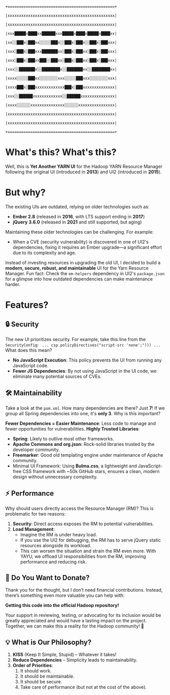 
```
                                        +===============================================+
                                        |xxxxxxxxxxxxxxxxxxxxxxxxxxxxxxxxxxxxxxxxxxxxxxx|
                                        |xxxxxxxxxxxxxxxxxxxxxxxxxxxxxxxxxxxxxxxxxxxxxxx|
                                        |xxx█████x████xx██████xxx█████x████x█████x████xx|
                                        |xx░░███x░███xx░░░░░███x░░███x░███x░░███x░███xxx|
                                        |xxx░███x░███xxx███████xx░███x░███xx░███x░███xxx|
                                        |xxx░███x░███xx███░░███xx░███x░███xx░███x░███xxx|
                                        |xxx░░███████x░░████████x░░███████xx░░████████xx|
                                        |xxxx░░░░░███xx░░░░░░░░xxx░░░░░███xxx░░░░░░░░xxx|
                                        |xxxx███x░███xxxxxxxxxxxxx███x░███xxxxxxxxxxxxxx|
                                        |xxx░░██████xxxxxxxxxxxxx░░██████xxxxxxxxxxxxxxx|
                                        |xxxx░░░░░░xxxxxxxxxxxxxxx░░░░░░xxxxxxxxxxxxxxxx|
                                        |xxxxxxxxxxxxxxxxxxxxxxxxxxxxxxxxxxxxxxxxxxxxxxx|
                                        |xxxxxxxxxxxxxxxxxxxxxxxxxxxxxxxxxxxxxxxxxxxxxxx|
                                        +===============================================+
```

# What's this? What's this?

Well, this is **Yet Another YARN UI** for the Hadoop YARN Resource Manager following the original UI (introduced in **2013**) and UI2 (introduced in **2015**).

# But why?

The existing UIs are outdated, relying on older technologies such as:
- **Ember 2.8** (released in **2016**, with LTS support ending in **2017**)
- **jQuery 3.6.0** (released in **2021** and still supported, but aging)

Maintaining these older technologies can be challenging. For example:
- When a CVE (security vulnerability) is discovered in one of UI2's dependencies, fixing it requires an Ember upgrade—a significant effort due to its complexity and age.

Instead of investing resources in upgrading the old UI, I decided to build a **modern, secure, robust, and maintainable** UI for the Yarn Resource Manager.
Fun fact: Check the `em-helpers` dependency in UI2's `package.json` for a glimpse into how outdated dependencies can make maintenance harder.

# Features?

## 🔒 Security

The new UI prioritizes security. For example, take this line from the `SecurityConfig`:
` ... csp.policyDirectives("script-src 'none';"))) ...`
What does this mean?
- **No JavaScript Execution**: This policy prevents the UI from running any JavaScript code.
- **Fewer JS Dependencies**: By not using JavaScript in the UI code, we eliminate many potential sources of CVEs.

## 🛠️ Maintainability

Take a look at the `pom.xml`. How many dependencies are there? Just **7**! If we group all Spring dependencies into one, it's **only 3**.
Why is this important?

**Fewer Dependencies = Easier Maintenance**: Less code to manage and fewer opportunities for vulnerabilities.
**Highly Trusted Libraries**:
- **Spring**: Likely to outlive most other frameworks.
- **Apache Commons and org.json**: Rock-solid libraries trusted by the developer community.
- **Freemarker**: Good old templating engine under maintenance of Apache community.
- Minimal UI Framework: Using **Bulma.css**, a lightweight and JavaScript-free CSS framework with ~50k GitHub stars, ensures a clean, modern design without unnecessary complexity.

## ⚡ Performance
Why should users directly access the Resource Manager (RM)? This is problematic for two reasons:

1. **Security**: Direct access exposes the RM to potential vulnerabilities.
2. **Load Management**:
   - Imagine the RM is under heavy load.
   - If you use the UI2 for debugging, the RM has to serve jQuery static resources alongside its workload.
   - This can worsen the situation and strain the RM even more.
With YAYU, we offload UI responsibilities from the RM, improving performance and reducing risk.

## 💸 Do You Want to Donate?

Thank you for the thought, but I don’t need financial contributions. Instead, there’s something even more valuable you can help with:

**Getting this code into the official Hadoop repository!**

Your support in reviewing, testing, or advocating for its inclusion would be greatly appreciated and would have a lasting impact on the project.
Together, we can make this a reality for the Hadoop community! 🙌

## 💡 What is Our Philosophy?
1. **KISS** (Keep It Simple, Stupid) – Whatever it takes!
2. **Reduce Dependencies** – Simplicity leads to maintainability.
3. **Order of Priorities**:
   1. It should work.
   2. It should be maintainable.
   3. It should be secure.
   4. Take care of performance (but not at the cost of the above).
